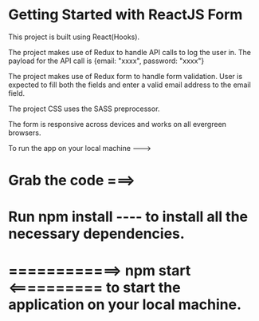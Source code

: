 # Getting Started with ReactJS Form

This project is built using React(Hooks).

The project makes use of Redux to handle API calls to log the user in. The payload for the API call is {email: "xxxx", password: "xxxx"}

The project makes use of Redux form to handle form validation. User is expected to fill both the fields and enter a valid email address to the email field.

The project CSS uses the SASS preprocessor.

The form is responsive across devices and works on all evergreen browsers.

To run the app on your local machine ---> 

# Grab the code ===>
# Run npm install ---- to install all the necessary dependencies.
# ============> npm start <========== to start the application on your local machine.

